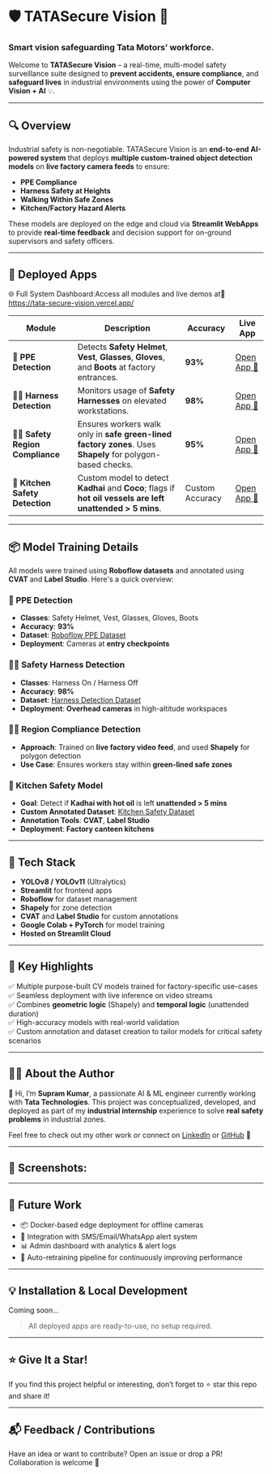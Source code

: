 # 🛡️ TATASecure Vision 🚧  
### Smart vision safeguarding Tata Motors’ workforce.

Welcome to **TATASecure Vision** – a real-time, multi-model safety surveillance suite designed to **prevent accidents, ensure compliance**, and **safeguard lives** in industrial environments using the power of **Computer Vision + AI** 💡.

---

## 🔍 Overview

Industrial safety is non-negotiable. TATASecure Vision is an **end-to-end AI-powered system** that deploys **multiple custom-trained object detection models** on **live factory camera feeds** to ensure:

- **PPE Compliance**
- **Harness Safety at Heights**
- **Walking Within Safe Zones**
- **Kitchen/Factory Hazard Alerts**

These models are deployed on the edge and cloud via **Streamlit WebApps** to provide **real-time feedback** and decision support for on-ground supervisors and safety officers.

---

## 🚀 Deployed Apps

🌐 Full System Dashboard:Access all modules and live demos at🔗 https://tata-secure-vision.vercel.app/

| Module | Description | Accuracy | Live App |
|--------|-------------|----------|----------|
| 🦺 **PPE Detection** | Detects **Safety Helmet**, **Vest**, **Glasses**, **Gloves**, and **Boots** at factory entrances. | **93%** | [Open App 🔗](https://tatasecurevision-ppe3.streamlit.app/) |
| 🧗‍♂️ **Harness Detection** | Monitors usage of **Safety Harnesses** on elevated workstations. | **98%** | [Open App 🔗](https://tatasecurevision-harness.streamlit.app/) |
| 🚶‍♂️ **Safety Region Compliance** | Ensures workers walk only in **safe green-lined factory zones**. Uses **Shapely** for polygon-based checks. | **95%** | [Open App 🔗](https://tatasecurevision-safetyregion.streamlit.app/) |
| 🍳 **Kitchen Safety Detection** | Custom model to detect **Kadhai** and **Coco**; flags if **hot oil vessels are left unattended > 5 mins**. | Custom Accuracy | [Open App 🔗](https://tatasecurevision-kitchensafe.streamlit.app/) |

---

## 📦 Model Training Details

All models were trained using **Roboflow datasets** and annotated using **CVAT** and **Label Studio**. Here's a quick overview:

### 🦺 PPE Detection
- **Classes**: Safety Helmet, Vest, Glasses, Gloves, Boots  
- **Accuracy**: **93%**  
- **Dataset**: [Roboflow PPE Dataset](https://app.roboflow.com/supram/safety-pyazl-khx3r/)  
- **Deployment**: Cameras at **entry checkpoints**

### 🧗‍♂️ Safety Harness Detection
- **Classes**: Harness On / Harness Off  
- **Accuracy**: **98%**  
- **Dataset**: [Harness Detection Dataset](https://app.roboflow.com/supram/harness-knfmk-9ozbf/1)  
- **Deployment**: **Overhead cameras** in high-altitude workspaces

### 🚶‍♂️ Region Compliance Detection
- **Approach**: Trained on **live factory video feed**, and used **Shapely** for polygon detection  
- **Use Case**: Ensures workers stay within **green-lined safe zones**

### 🍳 Kitchen Safety Model
- **Goal**: Detect if **Kadhai with hot oil** is left **unattended > 5 mins**  
- **Custom Annotated Dataset**: [Kitchen Safety Dataset](https://app.roboflow.com/supram/kitchensafety/1)  
- **Annotation Tools**: **CVAT**, **Label Studio**  
- **Deployment**: **Factory canteen kitchens**

---

## 🔧 Tech Stack

- **YOLOv8 / YOLOv11** (Ultralytics)
- **Streamlit** for frontend apps
- **Roboflow** for dataset management
- **Shapely** for zone detection
- **CVAT** and **Label Studio** for custom annotations
- **Google Colab + PyTorch** for model training
- **Hosted on Streamlit Cloud**

---

## 🧠 Key Highlights

✅ Multiple purpose-built CV models trained for factory-specific use-cases  
✅ Seamless deployment with live inference on video streams  
✅ Combines **geometric logic** (Shapely) and **temporal logic** (unattended duration)  
✅ High-accuracy models with real-world validation  
✅ Custom annotation and dataset creation to tailor models for critical safety scenarios

---

## 👨‍💼 About the Author

👋 Hi, I’m **Supram Kumar**, a passionate AI & ML engineer currently working with **Tata Technologies**. This project was conceptualized, developed, and deployed as part of my **industrial internship** experience to solve **real safety problems** in industrial zones.

Feel free to check out my other work or connect on [LinkedIn](https://www.linkedin.com/in/supramkumar) or [GitHub](https://github.com/supramm) 💼

---

## 📸 Screenshots:

<!-- Add images/gifs here -->
<!-- Example: ![PPE Detection](images/ppe_demo.gif) -->

---

## 🧩 Future Work

- 📦 Docker-based edge deployment for offline cameras  
- 🔄 Integration with SMS/Email/WhatsApp alert system  
- 📊 Admin dashboard with analytics & alert logs  
- 🤖 Auto-retraining pipeline for continuously improving performance  

---

## 💡 Installation & Local Development

Coming soon...

> All deployed apps are ready-to-use, no setup required.

---

## ⭐ Give It a Star!

If you find this project helpful or interesting, don’t forget to ⭐ star this repo and share it!

---

## 📬 Feedback / Contributions

Have an idea or want to contribute? Open an issue or drop a PR! Collaboration is welcome 🙌
